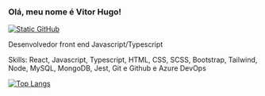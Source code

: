 
### Olá, meu nome é Vitor Hugo!

<a href="https://www.linkedin.com/in/vitor-hugo-alves-9368b9249/" target="_blank"><img src="https://img.shields.io/static/v1?label=Overview&message=Linkedin&color=f8efd4&style=for-the-badge&logo=GitHub" alt="Static GitHub"></a>

<p>Desenvolvedor front end Javascript/Typescript</p>

<p>Skills: React, Javascript, Typescript, HTML, CSS, SCSS, Bootstrap, Tailwind, Node, MySQL, MongoDB, Jest, Git e Github e Azure DevOps</p>

[![Top Langs](https://github-readme-stats.vercel.app/api/top-langs/?username=vitorhaoliveira&hide=html,blade,hack,php)](https://github.com/anuraghazra/github-readme-stats)
